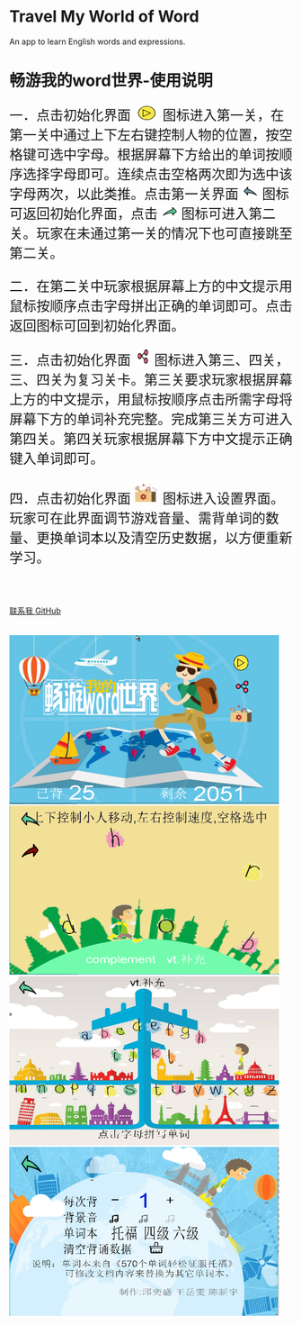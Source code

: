 # Travel My World of Word


An app to learn English words and expressions.


<html>
<body>
<h1>畅游我的word世界-使用说明</h1>
<font size=5 face="KaiTi">
<p>
一．点击初始化界面
<img src="image/start.png" width="45" height="25">
图标进入第一关，在第一关中通过上下左右键控制人物的位置，按空格键可选中字母。根据屏幕下方给出的单词按顺序选择字母即可。连续点击空格两次即为选中该字母两次，以此类推。点击第一关界面
<img src="image/back.png" width="30" height="25">
图标可返回初始化界面，点击
<img src="image/next.png" width="30" height="25">
图标可进入第二关。玩家在未通过第一关的情况下也可直接跳至第二关。
</p>
<p>
二．在第二关中玩家根据屏幕上方的中文提示用鼠标按顺序点击字母拼出正确的单词即可。点击返回图标可回到初始化界面。
</p>
三．点击初始化界面
<img src="image/review.png" width="30" height="30">
图标进入第三、四关，三、四关为复习关卡。第三关要求玩家根据屏幕上方的中文提示，用鼠标按顺序点击所需字母将屏幕下方的单词补充完整。完成第三关方可进入第四关。第四关玩家根据屏幕下方中文提示正确键入单词即可。

<p>
四．点击初始化界面
<img src="image/setting.png" width="45" height="40">
图标进入设置界面。玩家可在此界面调节游戏音量、需背单词的数量、更换单词本以及清空历史数据，以方便重新学习。
</p>
</body>
</font>
</br>
</br>
<a href="https://github.com/EasonQYS">联系我 GitHub</a>
</br>
</br>
</br>
<img src="image/level1.png" width="480" height="300">
<img src="image/game1.png" width="480" height="300">
</br>
<img src="image/game2.png" width="480" height="300">
<img src="image/set.png" width="480" height="300">

</html>
